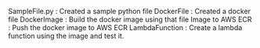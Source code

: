 SampleFile.py : Created a sample python file
DockerFile : Created a docker file
DockerImage : Build the docker image using that file 
Image to AWS ECR : Push the docker image to AWS ECR
LambdaFunction : Create a lambda function using the image and test it. 
